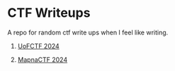 # CTF Writeups

A repo for random ctf write ups when I feel like writing.

1. [UoFCTF 2024](uofctf/readme.md)

2. [MapnaCTF 2024](mapnactf/readme.md)
